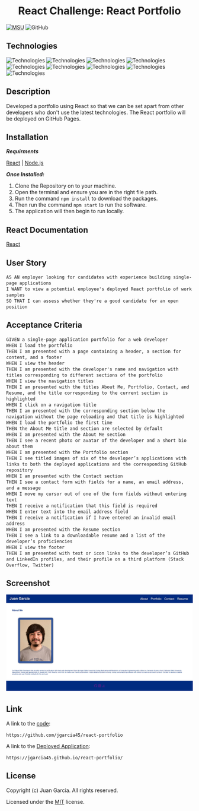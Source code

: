 <h1 align="center"> React Challenge: React Portfolio </h1>

[![MSU](https://img.shields.io/badge/MSU-Coding%20Bootcamp-green/)](https://bootcamp.msu.edu/)
![GitHub](https://img.shields.io/github/license/jgarcia45/react-portfolio)

## Technologies
![Technologies](https://img.shields.io/badge/-React-61DAFB?logo=React&logoColor=white)
![Technologies](https://img.shields.io/badge/-HTML-E34F26?logo=html5&logoColor=white)
![Technologies](https://img.shields.io/badge/-CSS-1572B6?logo=css3&logoColor=white)
![Technologies](https://img.shields.io/badge/-Bootstrap-7952B3?logo=Bootstrap&logoColor=white)
![Technologies](https://img.shields.io/badge/-JavaScript-007396?logo=JavaScript&logoColor=white)
![Technologies](https://img.shields.io/badge/-Node.js-339933?logo=Node.js&logoColor=white)
![Technologies](https://img.shields.io/badge/-npm-CB3837?logo=npm&logoColor=white)
![Technologies](https://img.shields.io/badge/-GitHub-181717?logo=GitHub&logoColor=white)
![Technologies](https://img.shields.io/badge/-Git-F05032?logo=Git&logoColor=white)

## Description
Developed a portfolio using React so that we can be set apart from other developers who don't use the latest technologies. The React portfolio will be deployed on GitHub Pages.

## Installation
***Requirments***

[React](https://reactjs.org/) | [Node.js](https://nodejs.org/en/)

***Once Installed:***
1. Clone the Repository on to your machine.
2. Open the terminal and ensure you are in the right file path.
3. Run the command ```npm install``` to download the packages.
4. Then run the command ```npm start``` to run the software.
5. The application will then begin to run locally.

## React Documentation
[React](./React.md)

## User Story
```
AS AN employer looking for candidates with experience building single-page applications
I WANT to view a potential employee's deployed React portfolio of work samples
SO THAT I can assess whether they're a good candidate for an open position
```

## Acceptance Criteria
```
GIVEN a single-page application portfolio for a web developer
WHEN I load the portfolio
THEN I am presented with a page containing a header, a section for content, and a footer
WHEN I view the header
THEN I am presented with the developer's name and navigation with titles corresponding to different sections of the portfolio
WHEN I view the navigation titles
THEN I am presented with the titles About Me, Portfolio, Contact, and Resume, and the title corresponding to the current section is highlighted
WHEN I click on a navigation title
THEN I am presented with the corresponding section below the navigation without the page reloading and that title is highlighted
WHEN I load the portfolio the first time
THEN the About Me title and section are selected by default
WHEN I am presented with the About Me section
THEN I see a recent photo or avatar of the developer and a short bio about them
WHEN I am presented with the Portfolio section
THEN I see titled images of six of the developer’s applications with links to both the deployed applications and the corresponding GitHub repository
WHEN I am presented with the Contact section
THEN I see a contact form with fields for a name, an email address, and a message
WHEN I move my cursor out of one of the form fields without entering text
THEN I receive a notification that this field is required
WHEN I enter text into the email address field
THEN I receive a notification if I have entered an invalid email address
WHEN I am presented with the Resume section
THEN I see a link to a downloadable resume and a list of the developer’s proficiencies
WHEN I view the footer
THEN I am presented with text or icon links to the developer’s GitHub and LinkedIn profiles, and their profile on a third platform (Stack Overflow, Twitter)
```

## Screenshot
![Homepage](./src/assets/Webpage/webpage.png)

## Link
A link to the [code](https://github.com/jgarcia45/react-portfolio):
```
https://github.com/jgarcia45/react-portfolio
```

A link to the [Deployed Application](https://jgarcia45.github.io/react-portfolio/):
```
https://jgarcia45.github.io/react-portfolio/
```

## License
Copyright (c) Juan Garcia. All rights reserved.

Licensed under the [MIT](LICENSE) license.
